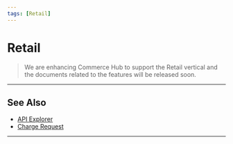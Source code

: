 ```yaml
---
tags: [Retail]
---
```



# Retail

<!-- theme: danger -->
> We are enhancing Commerce Hub to support the Retail vertical and the documents related to the features will be released soon.

---

## See Also

- [API Explorer](../api/?type=post&path=/payments/v1/charges)
- [Charge Request](?path=docs/Resources/API-Documents/Payments/Charges.md)

---
